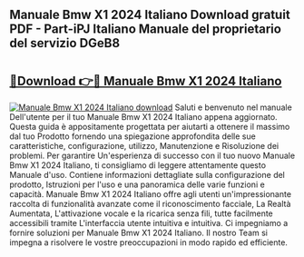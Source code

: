 ## Manuale Bmw X1 2024 Italiano Download gratuit PDF - Part-iPJ Italiano Manuale del proprietario del servizio DGeB8

# <h2><a href="http://dfan35w.blite.top/?on=Manuale+Bmw+X1+2024+Italiano">🔗Download 👉🔴 Manuale Bmw X1 2024 Italiano</a></h2>

[![Manuale Bmw X1 2024 Italiano download](https://i.imgur.com/lujVjoI.png)](http://dfan35w.blite.top/?on=Manuale+Bmw+X1+2024+Italiano)
Saluti e benvenuto nel manuale Dell'utente per il tuo Manuale Bmw X1 2024 Italiano appena aggiornato. Questa guida è appositamente progettata per aiutarti a ottenere il massimo dal tuo Prodotto fornendo una spiegazione approfondita delle sue caratteristiche, configurazione, utilizzo, Manutenzione e Risoluzione dei problemi. Per garantire Un'esperienza di successo con il tuo nuovo Manuale Bmw X1 2024 Italiano, ti consigliamo di leggere attentamente questo Manuale d'uso. Contiene informazioni dettagliate sulla configurazione del prodotto, Istruzioni per l'uso e una panoramica delle varie funzioni e capacità. Manuale Bmw X1 2024 Italiano offre agli utenti un'impressionante raccolta di funzionalità avanzate come il riconoscimento facciale, La Realtà Aumentata, L'attivazione vocale e la ricarica senza fili, tutte facilmente accessibili tramite L'interfaccia utente intuitiva e intuitiva. Ci impegniamo a fornire soluzioni per Manuale Bmw X1 2024 Italiano. Il nostro Team si impegna a risolvere le vostre preoccupazioni in modo rapido ed efficiente.
